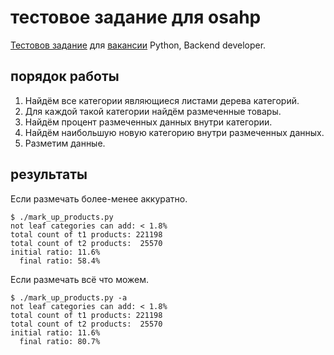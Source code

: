 # тестовое задание для osahp

[Тестовов задание](https://yadi.sk/i/-I3tHZAc3TTxDd) для [вакансии](http://osahp.jobingood.com/) Python, Backend developer.

## порядок работы
1. Найдём все категории являющиеся листами дерева категорий.
1. Для каждой такой категории найдём размеченные товары.
1. Найдём процент размеченных данных внутри категории.
1. Найдём наибольшую новую категорию внутри размеченных данных.
1. Разметим данные.

## результаты

Если размечать более-менее аккуратно.

```
$ ./mark_up_products.py
not leaf categories can add: < 1.8%
total count of t1 products: 221198
total count of t2 products:  25570
initial ratio: 11.6%
  final ratio: 58.4%
```

Если размечать всё что можем.

```
$ ./mark_up_products.py -a
not leaf categories can add: < 1.8%
total count of t1 products: 221198
total count of t2 products:  25570
initial ratio: 11.6%
  final ratio: 80.7%
```
